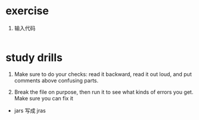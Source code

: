 # exercise
1. 输入代码
```python
```

# study drills

1. Make sure to do your checks: read it backward, read it out loud, and put comments above confusing parts.

2. Break the file on purpose, then run it to see what kinds of errors you get.
Make sure you can fix it
  - jars 写成 jras
